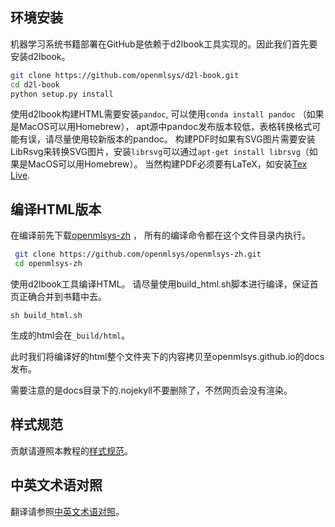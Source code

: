 ## 环境安装
机器学习系统书籍部署在GitHub是依赖于d2lbook工具实现的。因此我们首先要安装d2lbook。
```bash
git clone https://github.com/openmlsys/d2l-book.git
cd d2l-book
python setup.py install
```
使用d2lbook构建HTML需要安装`pandoc`, 可以使用`conda install pandoc` （如果是MacOS可以用Homebrew）， apt源中pandoc发布版本较低，表格转换格式可能有误，请尽量使用较新版本的pandoc。
构建PDF时如果有SVG图片需要安装LibRsvg来转换SVG图片，安装`librsvg`可以通过`apt-get install librsvg`（如果是MacOS可以用Homebrew）。
当然构建PDF必须要有LaTeX，如安装[Tex Live](https://www.tug.org/texlive/).

## 编译HTML版本
在编译前先下载[openmlsys-zh](https://github.com/openmlsys/openmlsys-zh) ， 所有的编译命令都在这个文件目录内执行。
```bash
 git clone https://github.com/openmlsys/openmlsys-zh.git
 cd openmlsys-zh
```
使用d2lbook工具编译HTML。 请尽量使用build_html.sh脚本进行编译，保证首页正确合并到书籍中去。
```
sh build_html.sh
```

生成的html会在`_build/html`。

此时我们将编译好的html整个文件夹下的内容拷贝至openmlsys.github.io的docs发布。

需要注意的是docs目录下的.nojekyll不要删除了，不然网页会没有渲染。

## 样式规范

贡献请遵照本教程的[样式规范](style.md)。

## 中英文术语对照

翻译请参照[中英文术语对照](terminology.md)。

